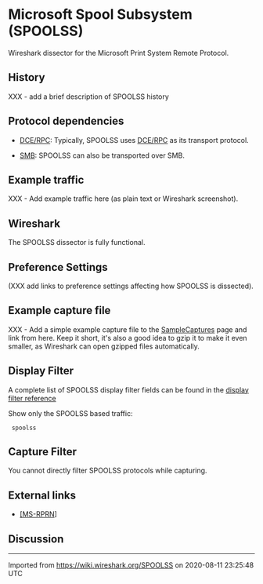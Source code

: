 # Microsoft Spool Subsystem (SPOOLSS)

Wireshark dissector for the Microsoft Print System Remote Protocol.

## History

XXX - add a brief description of SPOOLSS history

## Protocol dependencies

  - [DCE/RPC](/DCE/RPC): Typically, SPOOLSS uses [DCE/RPC](/DCE/RPC) as its transport protocol.

  - [SMB](/SMB): SPOOLSS can also be transported over SMB.

## Example traffic

XXX - Add example traffic here (as plain text or Wireshark screenshot).

## Wireshark

The SPOOLSS dissector is fully functional.

## Preference Settings

(XXX add links to preference settings affecting how SPOOLSS is dissected).

## Example capture file

XXX - Add a simple example capture file to the [SampleCaptures](/SampleCaptures) page and link from here. Keep it short, it's also a good idea to gzip it to make it even smaller, as Wireshark can open gzipped files automatically.

## Display Filter

A complete list of SPOOLSS display filter fields can be found in the [display filter reference](http://www.wireshark.org/docs/dfref/s/spoolss.html)

Show only the SPOOLSS based traffic:

``` 
 spoolss 
```

## Capture Filter

You cannot directly filter SPOOLSS protocols while capturing.

## External links

  - [\[MS-RPRN](http://msdn.microsoft.com/en-us/library/cc244528.aspx)\]

## Discussion

---

Imported from https://wiki.wireshark.org/SPOOLSS on 2020-08-11 23:25:48 UTC
